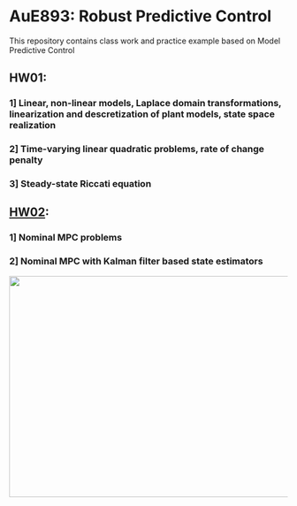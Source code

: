 # AuE893: Robust Predictive Control
This repository contains class work and practice example based on Model Predictive Control 

## HW01: 
### 1] Linear, non-linear models, Laplace domain transformations, linearization and descretization of plant models, state space realization 
### 2] Time-varying linear quadratic problems, rate of change penalty 
### 3] Steady-state Riccati equation 

## [HW02](https://github.com/vipulkumbhar/AuE893_Robust_Predictive_Control/tree/main/Homework_2): 
### 1] Nominal MPC problems
### 2] Nominal MPC with Kalman filter based state estimators

<p align="center">
  <img width="600" height="400"
  src="https://github.com/vipulkumbhar/AuE893_Robust_Predictive_Control/blob/main/Homework_2/Result_plots/2d.png">
</p>
